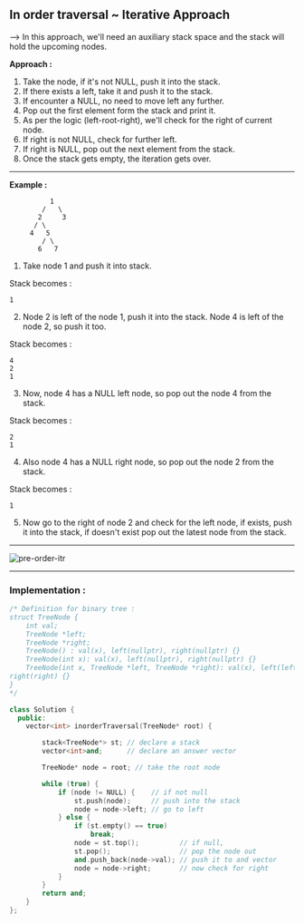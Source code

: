 ## In order traversal ~ Iterative Approach

--> In this approach, we'll need an auxiliary stack space and the stack will hold the upcoming nodes.

**Approach :**

1. Take the node, if it's not NULL, push it into the stack.
2. If there exists a left, take it and push it to the stack.
3. If encounter a NULL, no need to move left any further.
4. Pop out the first element form the stack and print it.
5. As per the logic (left-root-right), we'll check for the right of current node.
6. If right is not NULL, check for further left.
7. If right is NULL, pop out the next element from the stack.
8. Once the stack gets empty, the iteration gets over.

---

**Example :**

```
          1
        /   \
       2     3
      / \
     4   5
        / \
       6   7
```

1. Take node 1 and push it into stack.

Stack becomes :

```
1
```

2. Node 2 is left of the node 1, push it into the stack. Node 4 is left of the node 2, so push it too.

Stack becomes :

```
4
2
1
```

3. Now, node 4 has a NULL left node, so pop out the node 4 from the stack.

Stack becomes :

```
2
1
```

4. Also node 4 has a NULL right node, so pop out the node 2 from the stack.

Stack becomes :

```
1
```

5. Now go to the right of node 2 and check for the left node, if exists, push it into the stack, if doesn't exist pop out the latest node from the stack.

---

![pre-order-itr](https://github.com/Rishabh672003/Programming-Notes/assets/53911515/81e7bd40-4e9e-4023-b399-b832d04aab2f)

---

### Implementation :

```cpp
/* Definition for binary tree :
struct TreeNode {
    int val;
    TreeNode *left;
    TreeNode *right;
    TreeNode() : val(x), left(nullptr), right(nullptr) {}
    TreeNode(int x): val(x), left(nullptr), right(nullptr) {}
    TreeNode(int x, TreeNode *left, TreeNode *right): val(x), left(left),
right(right) {}
}
*/

class Solution {
  public:
    vector<int> inorderTraversal(TreeNode* root) {

        stack<TreeNode*> st; // declare a stack
        vector<int>and;      // declare an answer vector

        TreeNode* node = root; // take the root node

        while (true) {
            if (node != NULL) {    // if not null
                st.push(node);     // push into the stack
                node = node->left; // go to left
            } else {
                if (st.empty() == true)
                    break;
                node = st.top();          // if null,
                st.pop();                 // pop the node out
                and.push_back(node->val); // push it to and vector
                node = node->right;       // now check for right
            }
        }
        return and;
    }
};
```
